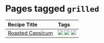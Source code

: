 # Pages tagged `grilled`

|Recipe Title|Tags
|:---|:---|
|[Roasted Capsicum](../recipes/roastedcapsicum.md)|[![](https://img.shields.io/badge/tag-grilled-e7673c)](../tags/grilled.md) [![](https://img.shields.io/badge/tag-vegan-6d71)](../tags/vegan.md) [![](https://img.shields.io/badge/tag-vegetarian-32613c)](../tags/vegetarian.md)|